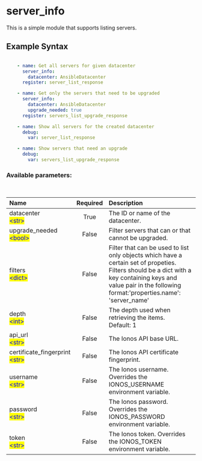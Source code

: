 # server_info

This is a simple module that supports listing servers.

## Example Syntax


```yaml

    - name: Get all servers for given datacenter
      server_info:
        datacenter: AnsibleDatacenter
      register: server_list_response

    - name: Get only the servers that need to be upgraded
      server_info:
        datacenter: AnsibleDatacenter
        upgrade_needed: true
      register: servers_list_upgrade_response

    - name: Show all servers for the created datacenter
      debug:
        var: server_list_response

    - name: Show servers that need an upgrade
      debug:
        var: servers_list_upgrade_response

```
### Available parameters:
&nbsp;

| Name | Required | Description |
| :--- | :---: | :--- |
| datacenter<br /><mark style="color:blue;">\<str\></mark> | True | The ID or name of the datacenter. |
| upgrade_needed<br /><mark style="color:blue;">\<bool\></mark> | False | Filter servers that can or that cannot be upgraded. |
| filters<br /><mark style="color:blue;">\<dict\></mark> | False | Filter that can be used to list only objects which have a certain set of propeties. Filters should be a dict with a key containing keys and value pair in the following format:'properties.name': 'server_name' |
| depth<br /><mark style="color:blue;">\<int\></mark> | False | The depth used when retrieving the items.<br />Default: 1 |
| api_url<br /><mark style="color:blue;">\<str\></mark> | False | The Ionos API base URL. |
| certificate_fingerprint<br /><mark style="color:blue;">\<str\></mark> | False | The Ionos API certificate fingerprint. |
| username<br /><mark style="color:blue;">\<str\></mark> | False | The Ionos username. Overrides the IONOS_USERNAME environment variable. |
| password<br /><mark style="color:blue;">\<str\></mark> | False | The Ionos password. Overrides the IONOS_PASSWORD environment variable. |
| token<br /><mark style="color:blue;">\<str\></mark> | False | The Ionos token. Overrides the IONOS_TOKEN environment variable. |
